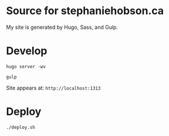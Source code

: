# Source for stephaniehobson.ca

My site is generated by Hugo, Sass, and Gulp.

# Develop

`hugo server -wv`

`gulp`

Site appears at: `http://localhost:1313`

# Deploy

```bash
./deploy.sh
```
